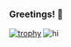 ### Greetings! 👋

<!--
**OscarPimentelOP/OscarPimentelOP** is a ✨ _special_ ✨ repository because its `README.md` (this file) appears on your GitHub profile.

Here are some ideas to get you started:

- 🔭 I’m currently working on ...
- 🌱 I’m currently learning ...
- 👯 I’m looking to collaborate on ...
- 🤔 I’m looking for help with ...
- 💬 Ask me about ...
- 📫 How to reach me: ...
- 😄 Pronouns: ...
- ⚡ Fun fact: ...
-->
[![trophy](https://github-profile-trophy.vercel.app/?username=OscarPimentelOP&theme=nord&margin-w=16)](https://github.com/ryo-ma/github-profile-trophy)
![hi](https://github-readme-stats.vercel.app/api/top-langs/?username=OscarPimentelOP&layout=compact&theme=gruvbox&no-frame=true&langs_count=6)  

